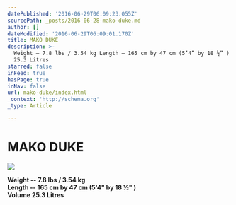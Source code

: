 ```yaml
---
datePublished: '2016-06-29T06:09:23.055Z'
sourcePath: _posts/2016-06-28-mako-duke.md
author: []
dateModified: '2016-06-29T06:09:01.170Z'
title: MAKO DUKE
description: >-
  Weight – 7.8 lbs / 3.54 kg Length – 165 cm by 47 cm (5’4” by 18 ½” ) Volume
  25.3 Litres
starred: false
inFeed: true
hasPage: true
inNav: false
url: mako-duke/index.html
_context: 'http://schema.org'
_type: Article

---
```

# **MAKO DUKE**
![](https://imgflo.herokuapp.com/graph/vahj1ThiexotieMo/4dce592769d012bb05240d13707b51ec/croprotate.jpg?cropheight=900&cropwidth=538&degrees=0&input=https%3A%2F%2Fthe-grid-user-content.s3-us-west-2.amazonaws.com%2F5302322c-3f79-4735-9534-f067e13b51fb.jpg&x=30&y=0)

**Weight -- 7.8 lbs / 3.54 kg  
Length -- 165 cm by 47 cm (5'4" by 18 ½" )  
Volume 25.3 Litres**
